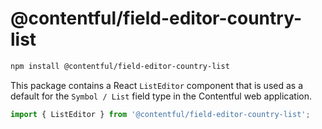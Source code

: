 # @contentful/field-editor-country-list

```bash
npm install @contentful/field-editor-country-list
```

This package contains a React `ListEditor` component that is used as a default for the `Symbol / List` field type in the Contentful web application.

```js
import { ListEditor } from '@contentful/field-editor-country-list';
```
